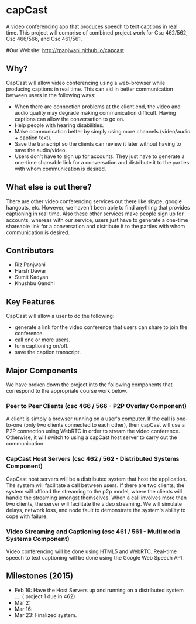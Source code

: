 # capCast
A video conferencing app that produces speech to text captions in real time. This project will comprise of combined project work for Csc 462/562, Csc 466/566, and Csc 461/561.

#Our Website:
<http://rpanjwani.github.io/capcast>

## Why?
CapCast will allow video conferencing using a web-browser while producing captions in real time. This can aid in better communication between users in the following ways:
- When there are connection problems at the client end, the video and audio quality may degrade making communication difficult. Having captions can allow the conversation to go on.
- Help people with hearing disabilities.
- Make communication better by simply using more channels (video/audio + caption text).
- Save the transcript so the clients can review it later without having to save the audio/video.
- Users don't have to sign up for accounts. They just have to generate a one-time shareable link for a conversation and distribute it to the parties with whom communication is desired. 

## What else is out there?
There are other video conferencing services out there like skype, google hangouts, etc. However, we haven't been able to find anything that provides captioning in real time. Also these other services make people sign up for accounts, whereas with our service, users just have to generate a one-time shareable link for a conversation and distribute it to the parties with whom communication is desired. 
 
## Contributors
- Riz Panjwani
- Harsh Dawar
- Sumit Kadyan
- Khushbu Gandhi
 
## Key Features
CapCast will allow a user to do the following:
- generate a link for the video conference that users can share to join the conference.
- call one or more users.
- turn captioning on/off.
- save the caption transcript.

## Major Components

We have broken down the project into the following components that correspond to the appropriate course work below.

### Peer to Peer Clients (csc 466 / 566 - P2P Overlay Component)
A client is simply a browser running on a user's computer. If the call is one-to-one (only two clients connected to each other), then capCast will use a P2P connection using WebRTC in order to stream the video conference. Otherwise, it will switch to using a capCast host server to carry out the communication.

### CapCast Host Servers (csc 462 / 562 - Distributed Systems Component)
CapCast host servers will be a distributed system that host the application. The system will facilitate a call between users. If there are two clients, the system will offload the streaming to the p2p model, where the clients will handle the streaming amongst themselves. When a call involves more than two clients, the server will facilitate the video streaming. We will simulate delays, network loss, and node fault to demonstrate the system's ability to cope with failure.

### Video Streaming and Captioning (csc 461 / 561 - Multimedia Systems Component)
Video conferencing will be done using HTML5 and WebRTC. Real-time speech to text captioning will be done using the Google Web Speech API.

## Milestones (2015)
- Feb 16: Have the Host Servers up and running on a distributed system .... ( project 1 due in 462)
- Mar 2: 
- Mar 16:
- Mar 23: Finalized system.




